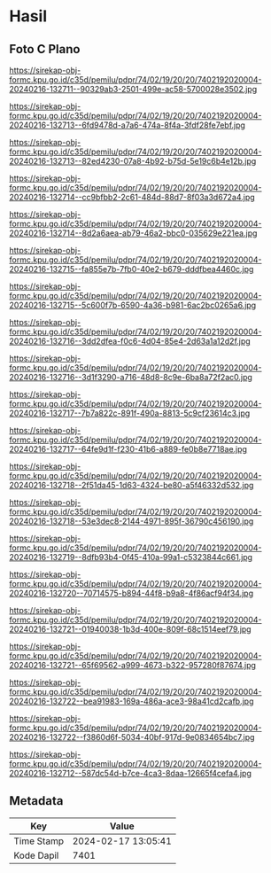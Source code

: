 # Hasil

## Foto C Plano

https://sirekap-obj-formc.kpu.go.id/c35d/pemilu/pdpr/74/02/19/20/20/7402192020004-20240216-132711--90329ab3-2501-499e-ac58-5700028e3502.jpg

https://sirekap-obj-formc.kpu.go.id/c35d/pemilu/pdpr/74/02/19/20/20/7402192020004-20240216-132713--6fd9478d-a7a6-474a-8f4a-3fdf28fe7ebf.jpg

https://sirekap-obj-formc.kpu.go.id/c35d/pemilu/pdpr/74/02/19/20/20/7402192020004-20240216-132713--82ed4230-07a8-4b92-b75d-5e19c6b4e12b.jpg

https://sirekap-obj-formc.kpu.go.id/c35d/pemilu/pdpr/74/02/19/20/20/7402192020004-20240216-132714--cc9bfbb2-2c61-484d-88d7-8f03a3d672a4.jpg

https://sirekap-obj-formc.kpu.go.id/c35d/pemilu/pdpr/74/02/19/20/20/7402192020004-20240216-132714--8d2a6aea-ab79-46a2-bbc0-035629e221ea.jpg

https://sirekap-obj-formc.kpu.go.id/c35d/pemilu/pdpr/74/02/19/20/20/7402192020004-20240216-132715--fa855e7b-7fb0-40e2-b679-dddfbea4460c.jpg

https://sirekap-obj-formc.kpu.go.id/c35d/pemilu/pdpr/74/02/19/20/20/7402192020004-20240216-132715--5c600f7b-6590-4a36-b981-6ac2bc0265a6.jpg

https://sirekap-obj-formc.kpu.go.id/c35d/pemilu/pdpr/74/02/19/20/20/7402192020004-20240216-132716--3dd2dfea-f0c6-4d04-85e4-2d63a1a12d2f.jpg

https://sirekap-obj-formc.kpu.go.id/c35d/pemilu/pdpr/74/02/19/20/20/7402192020004-20240216-132716--3d1f3290-a716-48d8-8c9e-6ba8a72f2ac0.jpg

https://sirekap-obj-formc.kpu.go.id/c35d/pemilu/pdpr/74/02/19/20/20/7402192020004-20240216-132717--7b7a822c-891f-490a-8813-5c9cf23614c3.jpg

https://sirekap-obj-formc.kpu.go.id/c35d/pemilu/pdpr/74/02/19/20/20/7402192020004-20240216-132717--64fe9d1f-f230-41b6-a889-fe0b8e7718ae.jpg

https://sirekap-obj-formc.kpu.go.id/c35d/pemilu/pdpr/74/02/19/20/20/7402192020004-20240216-132718--2f51da45-1d63-4324-be80-a5f46332d532.jpg

https://sirekap-obj-formc.kpu.go.id/c35d/pemilu/pdpr/74/02/19/20/20/7402192020004-20240216-132718--53e3dec8-2144-4971-895f-36790c456190.jpg

https://sirekap-obj-formc.kpu.go.id/c35d/pemilu/pdpr/74/02/19/20/20/7402192020004-20240216-132719--8dfb93b4-0f45-410a-99a1-c5323844c661.jpg

https://sirekap-obj-formc.kpu.go.id/c35d/pemilu/pdpr/74/02/19/20/20/7402192020004-20240216-132720--70714575-b894-44f8-b9a8-4f86acf94f34.jpg

https://sirekap-obj-formc.kpu.go.id/c35d/pemilu/pdpr/74/02/19/20/20/7402192020004-20240216-132721--01940038-1b3d-400e-809f-68c1514eef79.jpg

https://sirekap-obj-formc.kpu.go.id/c35d/pemilu/pdpr/74/02/19/20/20/7402192020004-20240216-132721--65f69562-a999-4673-b322-957280f87674.jpg

https://sirekap-obj-formc.kpu.go.id/c35d/pemilu/pdpr/74/02/19/20/20/7402192020004-20240216-132722--bea91983-169a-486a-ace3-98a41cd2cafb.jpg

https://sirekap-obj-formc.kpu.go.id/c35d/pemilu/pdpr/74/02/19/20/20/7402192020004-20240216-132722--f3860d6f-5034-40bf-917d-9e0834654bc7.jpg

https://sirekap-obj-formc.kpu.go.id/c35d/pemilu/pdpr/74/02/19/20/20/7402192020004-20240216-132712--587dc54d-b7ce-4ca3-8daa-12665f4cefa4.jpg


## Metadata

| Key        | Value               |
| ---------- | ------------------- |
| Time Stamp | 2024-02-17 13:05:41 |
| Kode Dapil | 7401                |



